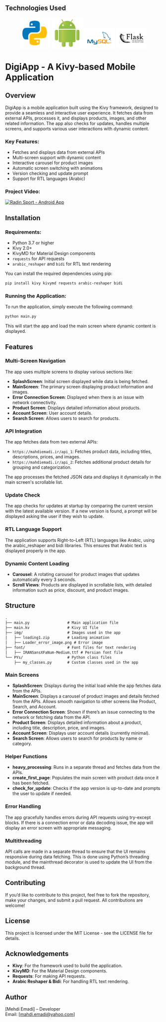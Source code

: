 ## Technologies Used

<p align="center">
  <img src="./Python-programming-logo-on-transparent-background-PNG.png" width="100" />
  <img src="./Android-icon-on-transparent--background-PNG.png" width="100" />
  <img src="./MySQL-Logo.wine.png" width="100" />
  <img src="./Flask_(web_framework)-Logo.wine.png" width="100" />
</p>


# DigiApp - A Kivy-based Mobile Application

## Overview

DigiApp is a mobile application built using the Kivy framework, designed to provide a seamless and interactive user experience. It fetches data from external APIs, processes it, and displays products, images, and other related information. The app also checks for updates, handles multiple screens, and supports various user interactions with dynamic content.

### Key Features:
- Fetches and displays data from external APIs
- Multi-screen support with dynamic content
- Interactive carousel for product images
- Automatic screen switching with animations
- Version checking and update prompt
- Support for RTL languages (Arabic)

### Project Video:

[![Radin Sport - Android App](https://img.youtube.com/vi/PQA1sskEF60/0.jpg)](https://youtube.com/shorts/PQA1sskEF60?feature=share)

## Installation

### Requirements:
- Python 3.7 or higher
- Kivy 2.0+
- KivyMD for Material Design components
- `requests` for API requests
- `arabic_reshaper` and `bidi` for RTL text rendering

You can install the required dependencies using pip:

```bash
pip install kivy kivymd requests arabic-reshaper bidi
```

### Running the Application:
To run the application, simply execute the following command:

```bash
python main.py
```

This will start the app and load the main screen where dynamic content is displayed.

## Features

### Multi-Screen Navigation
The app uses multiple screens to display various sections like:

- **SplashScreen**: Initial screen displayed while data is being fetched.
- **MainScreen**: The primary screen displaying product information and images.
- **Error Connection Screen**: Displayed when there is an issue with network connectivity.
- **Product Screen**: Displays detailed information about products.
- **Account Screen**: User account details.
- **Search Screen**: Allows users to search for products.

### API Integration
The app fetches data from two external APIs:
- `https://mahdiemadi.ir/api_1`: Fetches product data, including titles, descriptions, prices, and images.
- `https://mahdiemadi.ir/api_2`: Fetches additional product details for grouping and categorization.

The app processes the fetched JSON data and displays it dynamically in the main screen's scrollable list.

### Update Check
The app checks for updates at startup by comparing the current version with the latest available version. If a new version is found, a prompt will be displayed asking the user if they wish to update.

### RTL Language Support
The application supports Right-to-Left (RTL) languages like Arabic, using the arabic_reshaper and bidi libraries. This ensures that Arabic text is displayed properly in the app.

### Dynamic Content Loading
- **Carousel**: A rotating carousel for product images that updates automatically every 3 seconds.
- **Scroll Views**: Products are displayed in scrollable lists, with detailed information such as price, discount, and product images.

## Structure

```plaintext
.
├── main.py                 # Main application file
├── main.kv                 # Kivy UI file
├── img/                    # Images used in the app
│   ├── loading1.zip        # Loading animation
│   ├── Loader_error_image.png # Error image
├── font/                   # Font files for text rendering
│   ├── IRANSansXFaNum-Medium.ttf # Persian font file
└── PYs/                    # Python class files
    ├── my_classes.py       # Custom classes used in the app
```

### Main Screens
- **SplashScreen**: Displays during the initial load while the app fetches data from the APIs.
- **MainScreen**: Displays a carousel of product images and details fetched from the APIs. Allows smooth navigation to other screens like Product, Search, and Account.
- **Error Connection Screen**: Shown if there’s an issue connecting to the network or fetching data from the API.
- **Product Screen**: Displays detailed information about a product, including title, description, price, and images.
- **Account Screen**: Displays user account details (currently minimal).
- **Search Screen**: Allows users to search for products by name or category.

### Helper Functions
- **heavy_processing**: Runs in a separate thread and fetches data from the APIs.
- **create_first_page**: Populates the main screen with product data once it has been fetched.
- **check_for_update**: Checks if the app version is up-to-date and prompts the user to update if needed.

### Error Handling
The app gracefully handles errors during API requests using try-except blocks. If there is a connection error or data decoding issue, the app will display an error screen with appropriate messaging.

### Multithreading
API calls are made in a separate thread to ensure that the UI remains responsive during data fetching. This is done using Python’s threading module, and the mainthread decorator is used to update the UI from the background thread.

## Contributing
If you’d like to contribute to this project, feel free to fork the repository, make your changes, and submit a pull request. All contributions are welcome!

## License
This project is licensed under the MIT License - see the LICENSE file for details.

## Acknowledgements
- **Kivy**: For the framework used to build the application.
- **KivyMD**: For the Material Design components.
- **Requests**: For making API requests.
- **Arabic Reshaper & Bidi**: For handling RTL text rendering.

## Author
[Mehdi Emadi] – Developer  
Email: [mahdi.emadi@yahoo.com]
